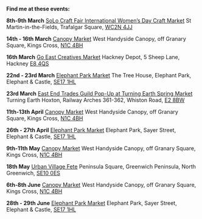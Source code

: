 **Find me at these events:**

**8th-9th March**
[SoLo Craft Fair International Women’s Day Craft Market](https://www.instagram.com/p/DGLtu_rIq5c/?utm_source=ig_web_copy_link&igsh=MzRlODBiNWFlZA==)
St Martin-in-the-Fields, Trafalgar Square, [WC2N 4JJ](https://maps.app.goo.gl/WzuNs7wHBUVyWSeJ8)

**14th - 16th March**
[Canopy Market](https://canopymarket.co.uk)
West Handyside Canopy, off Granary Square, Kings Cross, [N1C 4BH](https://maps.app.goo.gl/f5nJ5KAdtoPUWQJW7)

**16th March**
[Go East Creatives Market](https://www.goeast.uk/logos/events/Creatives%20flyer%20HD.jpg)
Hackney Depot, 5 Sheep Lane, Hackney [E8 4QS](https://maps.app.goo.gl/J2vNgNPowdCjsiGe6)

**22nd - 23rd March**
[Elephant Park Market](https://elephantparkmarket.co.uk)
The Tree House, Elephant Park, Elephant & Castle, [SE17 1HL](https://maps.app.goo.gl/Tt1VoZFkVvoDkCQH8)

**23rd March**
[East End Trades Guild Pop-Up at Turning Earth Spring Market](https://www.turningearth.org/events)
Turning Earth Hoxton, Railway Arches 361-362, Whiston Road, [E2 8BW](https://maps.app.goo.gl/MqZ6NTERmgX26bBm9)

**11th-13th April**
[Canopy Market](https://canopymarket.co.uk)
West Handyside Canopy, off Granary Square, Kings Cross, [N1C 4BH](https://maps.app.goo.gl/f5nJ5KAdtoPUWQJW7)

**26th - 27th April**
[Elephant Park Market](https://elephantparkmarket.co.uk)
Elephant Park, Sayer Street, Elephant & Castle, [SE17 1HL](https://maps.app.goo.gl/neJTDn3FdLsX977n7)

**9th-11th May**
[Canopy Market](https://canopymarket.co.uk)
West Handyside Canopy, off Granary Square, Kings Cross, [N1C 4BH](https://maps.app.goo.gl/f5nJ5KAdtoPUWQJW7)

**18th May**
[Urban Village Fete](https://www.hemingwaydesign.co.uk/projects/urban-village-fete/)
Peninsula Square, Greenwich Peninsula, North Greenwich, [SE10 0ES](https://maps.app.goo.gl/nrM5WgWbYyW1YacC8)

**6th-8th June**
[Canopy Market](https://canopymarket.co.uk)
West Handyside Canopy, off Granary Square, Kings Cross, [N1C 4BH](https://maps.app.goo.gl/f5nJ5KAdtoPUWQJW7)

**28th - 29th June**
[Elephant Park Market](https://elephantparkmarket.co.uk)
Elephant Park, Sayer Street, Elephant & Castle, [SE17 1HL](https://maps.app.goo.gl/neJTDn3FdLsX977n7)

